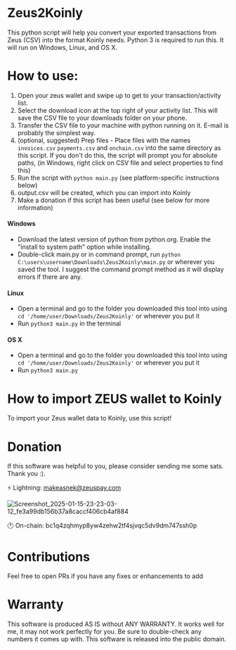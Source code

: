 # Zeus2Koinly
This python script will help you convert your exported transactions from Zeus (CSV) into the format Koinly needs. Python 3 is required to run this. It will run on Windows, Linux, and OS X. 

# How to use:
1. Open your zeus wallet and swipe up to get to your transaction/activity list.
2. Select the download icon at the top right of your activity list. This will save the CSV file to your downloads folder on your phone.
3. Transfer the CSV file to your machine with python running on it. E-mail is probably the simplest way.
4. (optional, suggested) Prep files - Place files with the names `invoices.csv` `payments.csv` and `onchain.csv` into the same directory as this script. If you don't do this, the script will prompt you for absolute paths, (in Windows, right click on CSV file and select properties to find this)
5. Run the script with `python main.py` (see platform-specific instructions below)
6. output.csv will be created, which you can import into Koinly
7. Make a donation if this script has been useful (see below for more information)


<h4>Windows</h4>

 - Download the latest version of python from python.org. Enable the "install to system path" option while installing.
 - Double-click main.py or in command prompt, run `python C:\users\username\Downloads\Zeus2Koinly\main.py` or wherever you saved the tool. I suggest the command prompt method as it will display errors if there are any.

<h4>Linux</h4>

 - Open a terminal and go to the folder you downloaded this tool into using `cd '/home/user/Downloads/Zeus2Koinly'` or wherever you put it
 - Run `python3 main.py` in the terminal

<h4>OS X</h4>

 - Open a terminal and go to the folder you downloaded this tool into using `cd '/home/user/Downloads/Zeus2Koinly'` or wherever you put it
 - Run `python3 main.py`

# How to import ZEUS wallet to Koinly

To import your Zeus wallet data to Koinly, use this script!

# Donation

If this software was helpful to you, please consider sending me some sats. Thank you :).

⚡ Lightning: makeasnek@zeuspay.com 

![Screenshot_2025-01-15-23-23-03-12_fe3a99db156b37a8caccf406cb4af884](https://github.com/user-attachments/assets/c979c471-7d81-4c12-b2bf-0950f26291b8)


🕐 On-chain: bc1q4zqhmyp8yw4zehw2tf4sjvqc5dv9dm747ssh0p

# Contributions

Feel free to open PRs if you have any fixes or enhancements to add

# Warranty

This software is produced AS IS without ANY WARRANTY. It works well for me, it may not work perfectly for you. Be sure to double-check any numbers it comes up with. This software is released into the public domain. 
